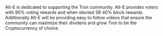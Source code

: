 Alt-E is dedicated to supporting the Tron community. Alt-E provides voters with 90% voting rewards and when elected SR 40% block rewards. Additionally Alt-E will be providing easy to follow videos that ensure the community can maximize their dividens and grow Tron to be the Cryptocurrency of choice.
